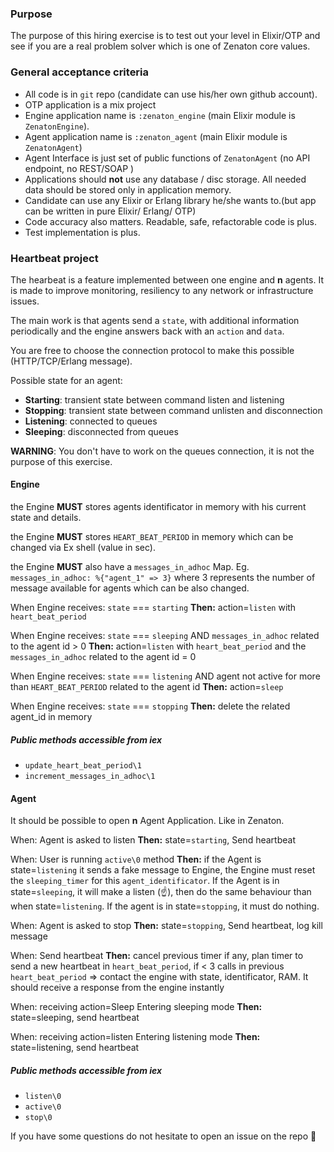 ### Purpose

The purpose of this hiring exercise is to test out your level in Elixir/OTP and see if you are a real problem solver which is one of Zenaton core values.

### General acceptance criteria

- All code is in `git` repo (candidate can use his/her own github account).
- OTP application is a mix project
- Engine application name is `:zenaton_engine` (main Elixir module is `ZenatonEngine`).
- Agent application name is `:zenaton_agent`  (main Elixir module is `ZenatonAgent`)
- Agent Interface is just set of public functions of `ZenatonAgent` (no API endpoint, no REST/SOAP )
- Applications should **not** use any database / disc storage. All needed data should be stored only in application memory.
- Candidate can use any Elixir or Erlang library he/she wants to.(but app can be written in pure Elixir/ Erlang/ OTP)
- Code accuracy also matters. Readable, safe, refactorable code is plus.
- Test implementation is plus.

### Heartbeat project

The hearbeat is a feature implemented between one engine and **n** agents. It is made to improve monitoring, resiliency to any network or infrastructure issues.

The main work is that agents send a `state`, with additional information periodically and the engine answers back with an `action` and `data`.

You are free to choose the connection protocol to make this possible (HTTP/TCP/Erlang message).

Possible state for an agent:
- **Starting**: transient state between command listen and listening
- **Stopping**: transient state between command unlisten and disconnection
- **Listening**: connected to queues
- **Sleeping**: disconnected from queues

**WARNING**: You don't have to work on the queues connection, it is not the purpose of this exercise.

#### Engine

the Engine **MUST** stores agents identificator in memory with his current state and details.

the Engine **MUST** stores `HEART_BEAT_PERIOD` in memory which can be changed via Ex shell (value in sec).

the Engine **MUST** also have a `messages_in_adhoc` Map. Eg. `messages_in_adhoc: %{"agent_1" => 3}` where 3 represents the number of message available for agents which can be also changed.

When Engine receives:
`state` === `starting`
**Then:** action=`listen` with `heart_beat_period`

When Engine receives:
`state` === `sleeping` AND `messages_in_adhoc` related to the agent id > 0
**Then:** action=`listen` with `heart_beat_period` and the `messages_in_adhoc` related to the agent id = 0

When Engine receives:
`state` === `listening` AND agent not active for more than `HEART_BEAT_PERIOD` related to the agent id 
**Then:** action=`sleep`

When Engine receives:
`state` === `stopping`
**Then:** delete the related agent_id in memory

##### Public methods accessible from iex
- `update_heart_beat_period\1`
- `increment_messages_in_adhoc\1`

#### Agent

It should be possible to open **n** Agent Application. Like in Zenaton.


When: Agent is asked to listen **Then:** state=`starting`, Send heartbeat

When: User is running `active\0` method **Then:** if the Agent is state=`listening` it sends a fake message to Engine, the Engine must reset the `sleeping_timer` for this `agent_identificator`. If the Agent is in state=`sleeping`, it will make a listen (☝️), then do the same behaviour than when state=`listening`. If the agent is in state=`stopping`, it must do nothing. 

When: Agent is asked to stop **Then:** state=`stopping`, Send heartbeat, log kill message

When: Send heartbeat **Then:** cancel previous timer if any, plan timer to send a new heartbeat in `heart_beat_period`, if < 3 calls in previous `heart_beat_period` => contact the engine with state, identificator, RAM. It should receive a response from the engine instantly

When: receiving action=Sleep  Entering sleeping mode **Then:** state=sleeping, send heartbeat

When: receiving action=listen Entering listening mode **Then:** state=listening, send heartbeat

##### Public methods accessible from iex
- `listen\0`
- `active\0`
- `stop\0`

If you have some questions do not hesitate to open an issue on the repo 😬
